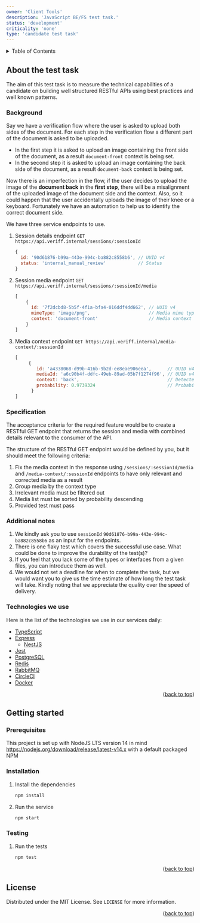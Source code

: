 ```yaml
---
owner: 'Client Tools'
description: 'JavaScript BE/FS test task.'
status: 'development'
criticality: 'none'
type: 'candidate test task'
---
```


<div id="top"></div>

<details>
  <summary>Table of Contents</summary>
  <ol>
    <li>
        <a href="#about-the-test-task">About the test task</a>
        <ul>
            <li><a href="#background">Background</a></li>
            <li><a href="#specification">Specification</a></li>
            <li><a href="#additional-notes">Additional notes</a></li>
            <li><a href="#technologies-we-use">Technologies we use</a></li>
        </ul>
    </li>
    <li>
        <a href="#getting-started">Getting started</a>
        <ul>
            <li><a href="#prerequisites">Prerequisites</a></li>
            <li><a href="#installation">Installation</a></li>
            <li><a href="#testing">Testing</a></li>
        </ul>
    </li>
    <li><a href="#license">License</a></li>
  </ol>
</details>

## About the test task

The aim of this test task is to measure the technical capabilities of a candidate on building well structured RESTful
APIs using best practices and well known patterns.

### Background
Say we have a verification flow where the user is asked to upload both sides of the document. For each step in the
verification flow a different part of the document is asked to be uploaded.

* In the first step it is asked to upload an image containing the front side of the document, as a result `document-front`
  context is being set.
* In the second step it is asked to upload an image containing the back side of the document, as a result `document-back`
  context is being set.

Now there is an imperfection in the flow, if the user decides to upload the image of the **document back** in the
**first step**, there will be a misalignment of the uploaded image of the document side and the context. Also, so it
could happen that the user accidentally uploads the image of their knee or a keyboard. Fortunately we have an
automation to help us to identify the correct document side.

We have three service endpoints to use.

1. Session details endpoint `GET https://api.veriff.internal/sessions/:sessionId`
    ```javascript
    {
      id: '90d61876-b99a-443e-994c-ba882c8558b6', // UUID v4
      status: 'internal_manual_review'            // Status
    }
    ```
2. Session media endpoint `GET https://api.veriff.internal/sessions/:sessionId/media`
    ```javascript
    [
        {
          id: '7f2dcbd8-5b5f-4f1a-bfa4-016ddf4dd662', // UUID v4
          mimeType: 'image/png',                      // Media mime type
          context: 'document-front'                   // Media context type
        }
   ]
    ```
3. Media context endpoint `GET https://api.veriff.internal/media-context/:sessionId`
    ```javascript
    [
         {
            id: 'a4338068-d99b-416b-9b2d-ee8eae906eea',      // UUID v4
            mediaId: 'a6c90b4f-ddfc-49eb-89ad-05b7f1274f96', // UUID v4 related to media
            context: 'back',                                 // Detected media context type (front, back, none - in case the image is irrelevant)
            probability: 0.9739324                           // Probability value
          }
   ]
    ```

### Specification

The acceptance criteria for the required feature would be to create a RESTful GET endpoint that returns the session
and media with combined details relevant to the consumer of the API.

The structure of the RESTful GET endpoint would be defined by you, but it should meet the following criteria:
1. Fix the media context in the response using `/sessions/:sessionId/media` and `/media-context/:sessionId` endpoints to
   have only relevant and corrected media as a result
2. Group media by the context type
3. Irrelevant media must be filtered out
4. Media list must be sorted by probability descending
5. Provided test must pass

### Additional notes

1. We kindly ask you to use `sessionId` `90d61876-b99a-443e-994c-ba882c8558b6` as an input for the endpoints.
2. There is one flaky test which covers the successful use case. What could be done to improve the durability of the test(s)?
3. If you feel that you lack some of the types or interfaces from a given files, you can introduce them as well.
4. We would not set a deadline for when to complete the task, but we would want you to give us the time estimate of how
   long the test task will take. Kindly noting that we appreciate the quality over the speed of delivery.

### Technologies we use

Here is the list of the technologies we use in our services daily:
* [TypeScript](https://www.typescriptlang.org)
* [Express](https://expressjs.com/)
  * [NestJS](https://nestjs.com)
* [Jest](https://jestjs.io)
* [PostgreSQL](https://www.postgresql.org)
* [Redis](https://redis.io)
* [RabbitMQ](https://www.rabbitmq.com)
* [CircleCI](https://circleci.com)
* [Docker](https://www.docker.com)

<p align="right">(<a href="#top">back to top</a>)</p>

## Getting started

### Prerequisites
This project is set up with NodeJS LTS version 14 in mind https://nodejs.org/download/release/latest-v14.x with a
default packaged NPM

### Installation
1. Install the dependencies
   ```sh
   npm install
   ```
2. Run the service
   ```sh
   npm start
   ```
   
### Testing
1. Run the tests
   ```sh
   npm test
   ```

<p align="right">(<a href="#top">back to top</a>)</p>

## License

Distributed under the MIT License. See `LICENSE` for more information.

<p align="right">(<a href="#top">back to top</a>)</p>
